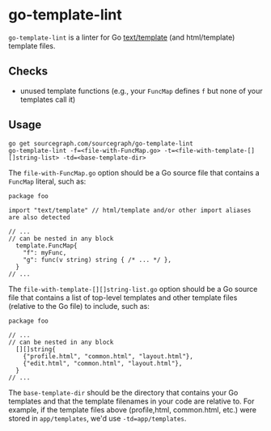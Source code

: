 # go-template-lint

`go-template-lint` is a linter for Go
[text/template](http://golang.org/pkg/text/template/) (and
html/template) template files.


## Checks

* unused template functions (e.g., your `FuncMap` defines `f` but none
  of your templates call it)


## Usage

```
go get sourcegraph.com/sourcegraph/go-template-lint
go-template-lint -f=<file-with-FuncMap.go> -t=<file-with-template-[][]string-list> -td=<base-template-dir>
```

The `file-with-FuncMap.go` option should be a Go source file that
contains a `FuncMap` literal, such as:

```
package foo

import "text/template" // html/template and/or other import aliases are also detected

// ...
// can be nested in any block
  template.FuncMap{
    "f": myFunc,
    "g": func(v string) string { /* ... */ },
  }
// ...
```

The `file-with-template-[][]string-list.go` option should be a Go
source file that contains a list of top-level templates and other
template files (relative to the Go file) to include, such as:

```
package foo

// ...
// can be nested in any block
  [][]string{
    {"profile.html", "common.html", "layout.html"},
    {"edit.html", "common.html", "layout.html"},
  }
// ...
```

The `base-template-dir` should be the directory that contains your Go
templates and that the template filenames in your code are relative
to. For example, if the template files above (profile,html,
common.html, etc.) were stored in `app/templates`, we'd use
`-td=app/templates`.
